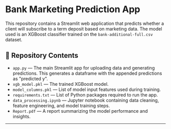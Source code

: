 # Bank Marketing Prediction App

This repository contains a Streamlit web application that predicts whether a client will subscribe to a term deposit based on marketing data. The model used is an XGBoost classifier trained on the `bank-additional-full.csv` dataset.

## 📂 Repository Contents

- `app.py` — The main Streamlit app for uploading data and generating predictions. This generates a dataframe with the appended predictions as "predicted y".
- `xgb_model.pkl` — The trained XGBoost model.
- `model_columns.pkl` — List of model input features used during training.
- `requirements.txt` — List of Python packages required to run the app.
- `data_processing.ipynb` — Jupyter notebook containing data cleaning, feature engineering, and model training steps.
- `Report.pdf` — A report summarizing the model performance and insights.
  
---
